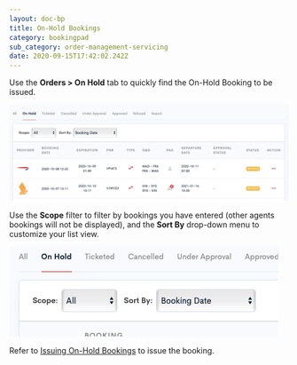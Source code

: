 ```yaml
---
layout: doc-bp
title: On-Hold Bookings
category: bookingpad
sub_category: order-management-servicing
date: 2020-09-15T17:42:02.242Z
---
```

Use the **Orders > On Hold** tab to quickly find the On-Hold Booking to be issued.

![](/assets/uploads/bp-on-hold-tab.png)

Use the **Scope** filter to filter by bookings you have entered (other agents bookings will not be displayed), and the **Sort By** drop-down menu to customize your list view.

![](/assets/uploads/bp-scope-sort.png)

Refer to [Issuing On-Hold Bookings](https://docs.google.com/document/d/1t7eUPBpTJo2opAMqpnJ68JDSqrIJfeHd/edit#heading=h.2jxsxqh) to issue the booking.